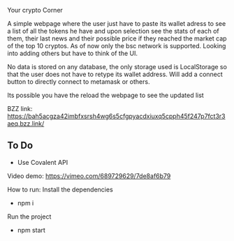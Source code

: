 Your crypto Corner

A simple webpage where the user just have to paste its wallet adress to see a list of all the tokens he have and upon selection see the stats of each of them, their last news and their possible price if they reached the market cap of the top 10 cryptos.
As of now only the bsc network is supported.
Looking into adding others but have to think of the UI.

No data is stored on any database, the only storage used is LocalStorage so that the user does not have to retype its wallet address.
Will add a connect button to directly connect to metamask or others.

Its possible you have the reload the webpage to see the updated list

BZZ link: https://bah5acgza42imbfxsrsh4wg6s5cfgpyacdxiuxq5cpph45f247p7fct3r3aeq.bzz.link/

## To Do
- Use Covalent API

Video demo:
https://vimeo.com/689729629/7de8af6b79

How to run:
Install the dependencies
- npm i

Run the project
- npm start
